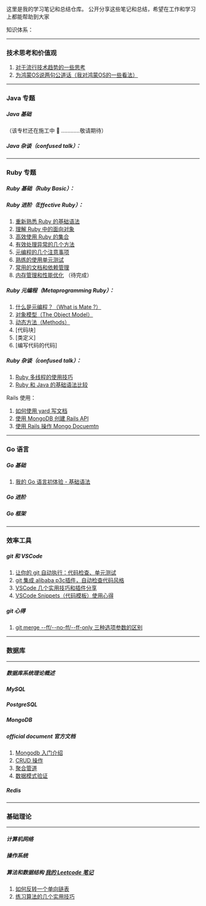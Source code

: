 这里是我的学习笔记和总结仓库。
公开分享这些笔记和总结，希望在工作和学习上都能帮助到大家

知识体系：
___
### 技术思考和价值观

1. [对于流行技术趋势的一些思考](https://github.com/xiao2shiqi/pro_developer/blob/main/think/1.md)
2. [为鸿蒙OS说两句公道话（我对鸿蒙OS的一些看法）](https://github.com/xiao2shiqi/pro_developer/blob/main/think/2.md)


___
### Java 专题

##### Java 基础
（该专栏还在施工中 🚧 …………敬请期待）

##### Java 杂谈（confused talk）：

___

### Ruby 专题
##### Ruby 基础（Ruby Basic）：

##### Ruby 进阶（Effective Ruby）：
1. [重新熟悉 Ruby 的基础语法](https://github.com/xiao2shiqi/pro_developer/blob/main/ruby/effective_ruby/1.md)
2. [理解 Ruby 中的面向对象](https://github.com/xiao2shiqi/pro_developer/blob/main/ruby/effective_ruby/2.md)
3. [高效使用 Ruby 的集合](https://github.com/xiao2shiqi/pro_developer/blob/main/ruby/effective_ruby/3.md)
4. [有效处理异常的几个方法](https://github.com/xiao2shiqi/pro_developer/blob/main/ruby/effective_ruby/4.md)
5. [元编程的几个注意事项](https://github.com/xiao2shiqi/pro_developer/blob/main/ruby/effective_ruby/5.md)
6. [熟练的使用单元测试](https://github.com/xiao2shiqi/pro_developer/blob/main/ruby/effective_ruby/6.md)
7. [常用的文档和依赖管理](https://github.com/xiao2shiqi/pro_developer/blob/main/ruby/effective_ruby/7.md)
8. [内存管理和性能优化](https://github.com/xiao2shiqi/pro_developer/blob/main/ruby/effective_ruby/8.md) （待完成）

##### Ruby 元编程（Metaprogramming Ruby）：
1. [什么是元编程？（What is Mate ?）](https://github.com/xiao2shiqi/pro_developer/blob/main/ruby/metaprogram/1.md)
2. [对象模型（The Object Model）](https://github.com/xiao2shiqi/pro_developer/blob/main/ruby/metaprogram/2.md)
3. [动态方法（Methods）](https://github.com/xiao2shiqi/pro_developer/blob/main/ruby/metaprogram/3.md)
4. [代码块]
5. [类定义]
6. [编写代码的代码]

##### Ruby 杂谈（confused talk）：
1. [Ruby 多线程的使用技巧](https://github.com/xiao2shiqi/pro_developer/blob/main/ruby/ruby_skill/1.md)
2. [Ruby 和 Java 的基础语法比较](https://github.com/xiao2shiqi/pro_developer/blob/main/ruby/ruby_skill/2.md)

Rails 使用：
1. [如何使用 yard 写文档](https://github.com/xiao2shiqi/pro_developer/blob/main/ruby/rails_guide/1.md)
2. [使用 MongoDB 创建 Rails API](https://github.com/xiao2shiqi/pro_developer/blob/main/ruby/rails_guide/2.md)
3. [使用 Rails 操作 Mongo Docuemtn](https://github.com/xiao2shiqi/pro_developer/blob/main/ruby/rails_guide/3.md)

___
### Go 语言
##### Go 基础
1. [我的 Go 语言初体验 - 基础语法](https://github.com/xiao2shiqi/pro_developer/blob/main/go/go_basic/1.md)
##### Go 进阶
##### Go 框架

___
### 效率工具
##### git 和 VSCode
1. [让你的 git 自动执行：代码检查、单元测试](https://github.com/xiao2shiqi/pro_developer/blob/main/develop_tool/effective/1.md)
2. [git 集成 alibaba p3c插件，自动检查代码风格](https://github.com/xiao2shiqi/pro_developer/blob/main/develop_tool/effective/2.md)
3. [VSCode 几个实用技巧和插件分享](https://github.com/xiao2shiqi/pro_developer/blob/main/develop_tool/effective/3.md)
4. [VSCode Snippets（代码模板）使用心得](https://github.com/xiao2shiqi/pro_developer/blob/main/develop_tool/effective/3.md)

##### git 心得
1. [git merge --ff/--no-ff/--ff-only 三种选项参数的区别](https://github.com/xiao2shiqi/pro_developer/blob/main/develop_tool/git/pro_git/3_git_branch/1.md)


___
### 数据库
___
##### 数据库系统理论概述
##### MySQL 
##### PostgreSQL
##### MongoDB

##### official document 官方文档
1. [Mongodb 入门介绍](https://github.com/xiao2shiqi/pro_developer/blob/main/db/mongodb/official_documents/1.md)
2. [CRUD 操作](https://github.com/xiao2shiqi/pro_developer/blob/main/db/mongodb/official_documents/2.md)
3. [聚合管道](https://github.com/xiao2shiqi/pro_developer/blob/main/db/mongodb/official_documents/3.md)
4. [数据模式验证](https://github.com/xiao2shiqi/pro_developer/blob/main/db/mongodb/official_documents/4.md)
##### Redis
___
### 基础理论 
___

##### 计算机网络
##### 操作系统
##### 算法和数据结构  [我的 Leetcode 笔记](https://github.com/xiao2shiqi/leetcode)
1. [如何反转一个单向链表](https://github.com/xiao2shiqi/pro_developer/blob/main/algo/1.md)
2. [练习算法的几个实用技巧](https://github.com/xiao2shiqi/pro_developer/blob/main/algo/2.md)